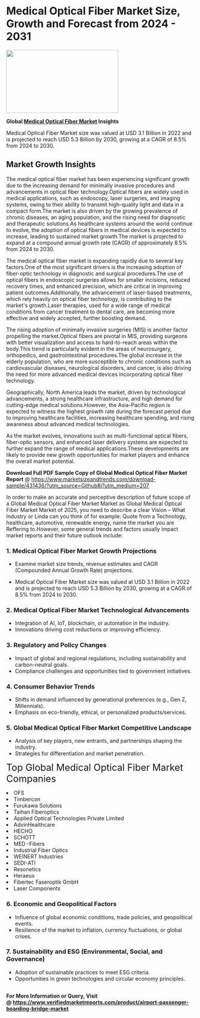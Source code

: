 <H1>Medical Optical Fiber Market Size, Growth and Forecast from 2024 - 2031</H1><img class="aligncenter size-medium wp-image-584254" src="https://thirdeyenews.in/wp-content/uploads/2024/09/Global-Market-Research-300x168.jpeg" alt="" width="300" height="168" /><p><strong>Global&nbsp;<a href="https://www.marketsizeandtrends.com/download-sample/431436/?utm_source=Github8j?utm_medium=207">Medical Optical Fiber Market</a> Insights</strong></p><p>Medical Optical Fiber Market size was valued at USD 3.1 Billion in 2022 and is projected to reach USD 5.3 Billion by 2030, growing at a CAGR of 8.5% from 2024 to 2030.</p><p><h2>Market Growth Insights</h2> <p>The medical optical fiber market has been experiencing significant growth due to the increasing demand for minimally invasive procedures and advancements in optical fiber technology.Optical fibers are widely used in medical applications, such as endoscopy, laser surgeries, and imaging systems, owing to their ability to transmit high-quality light and data in a compact form.The market is also driven by the growing prevalence of chronic diseases, an aging population, and the rising need for diagnostic and therapeutic solutions.As healthcare systems around the world continue to evolve, the adoption of optical fibers in medical devices is expected to increase, leading to sustained market growth.The market is projected to expand at a compound annual growth rate (CAGR) of approximately 8.5% from 2024 to 2030.</p> <p>The medical optical fiber market is expanding rapidly due to several key factors.One of the most significant drivers is the increasing adoption of fiber-optic technology in diagnostic and surgical procedures.The use of optical fibers in endoscopic surgeries allows for smaller incisions, reduced recovery times, and enhanced precision, which are critical in improving patient outcomes.Additionally, the advancement of laser-based treatments, which rely heavily on optical fiber technology, is contributing to the market's growth.Laser therapies, used for a wide range of medical conditions from cancer treatment to dental care, are becoming more effective and widely accepted, further boosting demand.</p> <p>The rising adoption of minimally invasive surgeries (MIS) is another factor propelling the market.Optical fibers are pivotal in MIS, providing surgeons with better visualization and access to hard-to-reach areas within the body.This trend is particularly evident in the areas of neurosurgery, orthopedics, and gastrointestinal procedures.The global increase in the elderly population, who are more susceptible to chronic conditions such as cardiovascular diseases, neurological disorders, and cancer, is also driving the need for more advanced medical devices incorporating optical fiber technology.</p> <p>Geographically, North America leads the market, driven by technological advancements, a strong healthcare infrastructure, and high demand for cutting-edge medical solutions.However, the Asia-Pacific region is expected to witness the highest growth rate during the forecast period due to improving healthcare facilities, increasing healthcare spending, and rising awareness about advanced medical technologies.</p> <p>As the market evolves, innovations such as multi-functional optical fibers, fiber-optic sensors, and enhanced laser delivery systems are expected to further expand the range of medical applications.These developments are likely to provide new growth opportunities for market players and enhance the overall market potential.</p> <p><span class=""><strong>Download Full PDF Sample Copy of Global Medical Optical Fiber Market Report</strong> @ <a href="https://www.marketsizeandtrends.com/download-sample/431436/?utm_source=Github8j?utm_medium=207" target="_blank">https://www.marketsizeandtrends.com/download-sample/431436/?utm_source=Github8j?utm_medium=207</a></span></p><p>In order to make an accurate and perceptive description of future scope of a Global&nbsp;Medical Optical Fiber Market Market as Global&nbsp;Medical Optical Fiber Market Market of 2025, you need to describe a clear Vision &ndash; What Industry or Linda can you think of for example: Quote from a Technology, healthcare, automotive, renewable energy, name the market you are Reffering to.However, some general trends and factors usually impact market reports and their future outlook include:</p><h3>1.&nbsp;<strong>Medical Optical Fiber Market Growth Projections</strong></h3><ul><li>Examine market size trends, revenue estimates and CAGR (Compounded Annual Growth Rate) projections.</li><li><p>Medical Optical Fiber Market size was valued at USD 3.1 Billion in 2022 and is projected to reach USD 5.3 Billion by 2030, growing at a CAGR of 8.5% from 2024 to 2030.</p></li></ul><h3>2.&nbsp;<strong>Medical Optical Fiber Market Technological Advancements</strong></h3><ul><li>Integration of AI, IoT, blockchain, or automation in the industry.</li><li>Innovations driving cost reductions or improving efficiency.</li></ul><h3>3.&nbsp;<strong>Regulatory and Policy Changes</strong></h3><ul><li>Impact of global and regional regulations, including sustainability and carbon-neutral goals.</li><li>Compliance challenges and opportunities tied to government initiatives.</li></ul><h3>4.&nbsp;<strong>Consumer Behavior Trends</strong></h3><ul><li>Shifts in demand influenced by generational preferences (e.g., Gen Z, Millennials).</li><li>Emphasis on eco-friendly, ethical, or personalized products/services.</li></ul><h3>5.&nbsp;<strong>Global Medical Optical Fiber Market Competitive Landscape</strong></h3><ul><li>Analysis of key players, new entrants, and partnerships shaping the industry.</li><li>Strategies for differentiation and market penetration.</li></ul><p data-pm-slice="1 1 []"><span style="color: inherit; font-family: inherit; font-size: 25px;">Top Global Medical Optical Fiber Market Companies</span></p><div class="" data-test-id=""><p><li>OFS</li><li> Timbercon</li><li> Furukawa Solutions</li><li> Taihan Fiberoptics</li><li> Applied Optical Technologies Private Limited</li><li> AdvinHealthcare</li><li> HECHO</li><li> SCHOTT</li><li> MED -Fibers</li><li> Industrial Fiber Optics</li><li> WEINERT Industries</li><li> SEDI-ATI</li><li> Resonetics</li><li> Heraeus</li><li> Fibertec Faseroptik GmbH</li><li> Laser Components</li></p></div><h3>6.&nbsp;<strong>Economic and Geopolitical Factors</strong></h3><ul><li>Influence of global economic conditions, trade policies, and geopolitical events.</li><li>Resilience of the market to inflation, currency fluctuations, or global crises.</li></ul><h3>7.&nbsp;<strong>Sustainability and ESG (Environmental, Social, and Governance)</strong></h3><ul><li>Adoption of sustainable practices to meet ESG criteria.</li><li>Opportunities in green technologies and circular economy principles.</li></ul><h2><strong style="font-size: 14px;">For More Information or Query, Visit @&nbsp;</strong><a style="background-color: #ffffff; font-size: 14px;" href="https://www.marketsizeandtrends.com/report/medical-optical-fiber-market/" target="_blank">https://www.verifiedmarketreports.com/product/airport-passenger-boarding-bridge-market</a></h2>